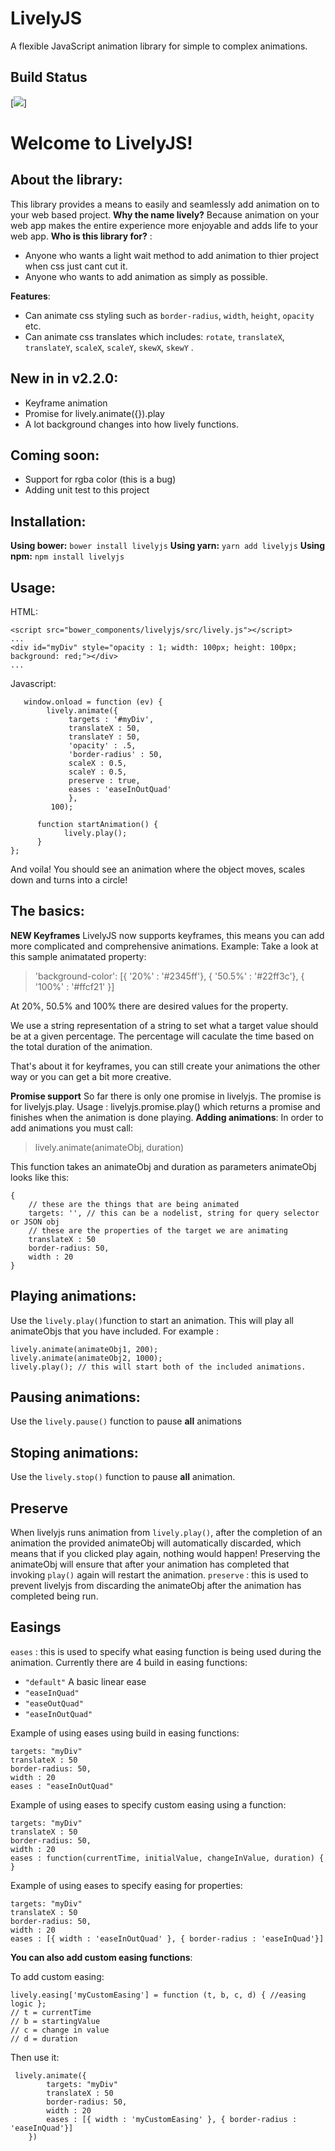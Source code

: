 # LivelyJS
A flexible JavaScript animation library for simple to complex animations.

## Build Status
[<img src="https://covenent.visualstudio.com/_apis/public/build/definitions/0d1bc4fd-677d-4e8a-8eaa-37c4fe18e311/5/badge"/>]

# Welcome to LivelyJS!
## About the library:
This library provides a means to easily and seamlessly add animation on to your web based project. 
**Why the name lively?** Because animation on your web app makes the entire experience more enjoyable and adds life to your web app.
**Who is this library for?** :
 - Anyone who wants a light wait method to add animation to thier project when css just cant cut it.
 - Anyone who wants to add animation as simply as possible.

**Features**:
 - Can animate css styling such as `border-radius`, `width`, `height`, `opacity` etc.
 - Can animate css translates which includes: `rotate`, `translateX`, `translateY`, `scaleX`, `scaleY`, `skewX`, `skewY` . 

## New in in v2.2.0: 
 - Keyframe animation
 - Promise for lively.animate({}).play
 - A lot background changes into how lively functions.
## Coming soon:
 - Support for rgba color (this is a bug)
 - Adding unit test to this project
 

## Installation:
**Using bower:**
`bower install livelyjs` 
**Using yarn:**
`yarn add livelyjs`
**Using npm:**
`npm install livelyjs`
## Usage:
HTML:

    <script src="bower_components/livelyjs/src/lively.js"></script> 
    ...
    <div id="myDiv" style="opacity : 1; width: 100px; height: 100px; background: red;"></div>
    ...
 
    
Javascript:

       window.onload = function (ev) {  
	        lively.animate({  
	             targets : '#myDiv',  
			     translateX : 50,  
			     translateY : 50,  
			     'opacity' : .5,  
			     'border-radius' : 50,  
			     scaleX : 0.5,  
			     scaleY : 0.5,  
			     preserve : true,  
			     eases : 'easeInOutQuad'  
			     }, 
		     100);  
	     
	      function startAnimation() {  
	            lively.play();  
	      }  
    };

And voila! You should see an animation where the object moves, scales down and turns into a circle!

## The basics:
**NEW Keyframes**
LivelyJS now supports keyframes, this means you can add more complicated and comprehensive animations.
Example:
Take a look at this sample animatated property:
> 'background-color':  [{ '20%' : '#2345ff'}, { '50.5%' : '#22ff3c'}, { '100%' : '#ffcf21' }]

At 20%, 50.5% and 100% there are desired values for the property.

We use a string representation of a string to set what a target value should be at a given percentage.
The percentage will caculate the time based on the total duration of the animation.

That's about it for keyframes, you can still create your animations the other way or you can get a bit more
creative.

**Promise support**
So far there is only one promise in livelyjs.
The promise is for livelyjs.play.
Usage : livelyjs.promise.play() which returns a promise and finishes when the animation is done playing.
**Adding animations**: 
In order to add animations you must call:

> lively.animate(animateObj, duration)
> 
This function takes an animateObj and duration as parameters
animateObj looks like this:

    {
	    // these are the things that are being animated
	    targets: '', // this can be a nodelist, string for query selector or JSON obj
	    // these are the properties of the target we are animating
	    translateX : 50
	    border-radius: 50,
	    width : 20 
    }

## Playing animations:
Use the `lively.play()`function to start an animation. 
This will play all animateObjs that you have included. For example :

    lively.animate(animateObj1, 200);
    lively.animate(animateObj2, 1000);
    lively.play(); // this will start both of the included animations.

## Pausing animations: 
Use the `lively.pause()` function to pause **all** animations
## Stoping animations:
Use the `lively.stop()` function to pause **all** animation.

## Preserve
When livelyjs runs animation from `lively.play()`, after the completion of an animation the provided animateObj will automatically discarded, which means that if you clicked play again, nothing would happen! Preserving the animateObj will ensure that after your animation has completed that invoking `play()` again will restart the animation.
`preserve` : this is used to prevent livelyjs from discarding the animateObj after the animation has completed being run.

## Easings

`eases` : this is used to specify what easing function is being used during the animation. Currently there are 4 build in easing functions: 
 - `"default"` A basic linear ease
 - `"easeInQuad"`
 - `"easeOutQuad"`
 - `"easeInOutQuad"`

Example of using eases  using build in easing functions:
    
    targets: "myDiv"
    translateX : 50
    border-radius: 50,
    width : 20 
    eases : "easeInOutQuad"
        
Example of using eases to specify custom easing using a function:
    
    targets: "myDiv"
    translateX : 50
    border-radius: 50,
    width : 20 
    eases : function(currentTime, initialValue, changeInValue, duration) { }

Example of using eases to specify easing for  properties:
    
    targets: "myDiv"
    translateX : 50
    border-radius: 50,
    width : 20 
    eases : [{ width : 'easeInOutQuad' }, { border-radius : 'easeInQuad'}]
    
**You can also add custom easing functions**:

To add custom easing:

    lively.easing['myCustomEasing'] = function (t, b, c, d) { //easing logic };
    // t = currentTime
    // b = startingValue
    // c = change in value
    // d = duration

Then use it:

     lively.animate({
    	    targets: "myDiv"
    	    translateX : 50
    	    border-radius: 50,
    	    width : 20 
    	    eases : [{ width : 'myCustomEasing' }, { border-radius : 'easeInQuad'}]
    	})

